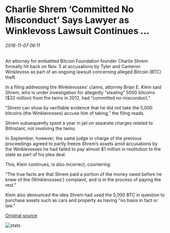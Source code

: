 # Charlie Shrem ‘Committed No Misconduct’ Says Lawyer as Winklevoss Lawsuit Continues ...

###### 2018-11-07 06:11

An attorney for embattled Bitcoin Foundation founder Charlie Shrem formally hit back on Nov. 5 at accusations by Tyler and Cameron Winklevoss as part of an ongoing lawsuit concerning alleged Bitcoin (BTC) theft.

In a filing addressing the Winklevosses’ claims, attorney Brian E. Klein said Shrem, who is under investigation for allegedly “stealing” 5000 bitcoins ($32 million) from the twins in 2012, had “committed no misconduct.”

“Shrem can show by verifiable evidence that he did not take the 5,000 bitcoins (the Winklevosses) accuse him of taking,” the filing reads.

Shrem subsequently spent a year in jail on separate charges related to BitInstant, not involving the twins.

In September, however, the same judge in charge of the previous proceedings agreed to partly freeze Shrem’s assets amid accusations by the Winklevosses he had failed to pay almost $1 million in restitution to the state as part of his plea deal.

This, Klein continues, is also incorrect, countering:

“The true facts are that Shrem paid a portion of the money owed before he knew of the (Winklevosses’) complaint, and is in the process of paying the rest.”

Klein also denounced the idea Shrem had used the 5,000 BTC in question to purchase assets such as cars and property as having “no basis in fact or law.”

[Original source](https://cointelegraph.com/news/charlie-shrem-committed-no-misconduct-says-lawyer-as-winklevoss-lawsuit-continues)

![stats](https://c.statcounter.com/11760860/0/a89fa40b/1/ "stats")